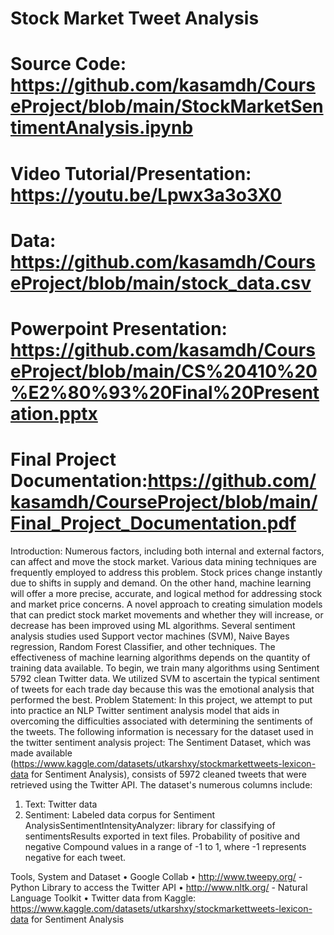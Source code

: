 # Stock Market Tweet Analysis

# Source Code: https://github.com/kasamdh/CourseProject/blob/main/StockMarketSentimentAnalysis.ipynb
# Video Tutorial/Presentation: https://youtu.be/Lpwx3a3o3X0
# Data: https://github.com/kasamdh/CourseProject/blob/main/stock_data.csv
# Powerpoint Presentation: https://github.com/kasamdh/CourseProject/blob/main/CS%20410%20%E2%80%93%20Final%20Presentation.pptx
# Final Project Documentation:https://github.com/kasamdh/CourseProject/blob/main/Final_Project_Documentation.pdf

Introduction:
Numerous factors, including both internal and external factors, can affect and move the stock market. Various data mining techniques are frequently employed to address this problem. Stock prices change instantly due to shifts in supply and demand. On the other hand, machine learning will offer a more precise, accurate, and logical method for addressing stock and market price concerns. A novel approach to creating simulation models that can predict stock market movements and whether they will increase, or decrease has been improved using ML algorithms. Several sentiment analysis studies used Support vector machines (SVM), Naive Bayes regression, Random Forest Classifier, and other techniques. The effectiveness of machine learning algorithms depends on the quantity of training data available.  To begin, we train many algorithms using Sentiment 5792 clean Twitter data. We utilized SVM to ascertain the typical sentiment of tweets for each trade day because this was the emotional analysis that performed the best.
Problem Statement:
In this project, we attempt to put into practice an NLP Twitter sentiment analysis model that aids in overcoming the difficulties associated with determining the sentiments of the tweets. The following information is necessary for the dataset used in the twitter sentiment analysis project:
The Sentiment Dataset, which was made available (https://www.kaggle.com/datasets/utkarshxy/stockmarkettweets-lexicon-data for Sentiment Analysis), consists of 5972 cleaned tweets that were retrieved using the Twitter API. The dataset's numerous columns include:
1.	Text:  Twitter data
2.	Sentiment: Labeled data corpus for Sentiment AnalysisSentimentIntensityAnalyzer: library for classifying of sentimentsResults exported in text files. Probability of positive and negative Compound values in a range of -1 to 1, where -1 represents negative for each tweet.

Tools, System and Dataset
•	Google Collab
•	http://www.tweepy.org/ - Python Library to access the Twitter API 
•	http://www.nltk.org/ - Natural Language Toolkit
•	Twitter data from Kaggle: https://www.kaggle.com/datasets/utkarshxy/stockmarkettweets-lexicon-data for Sentiment Analysis


